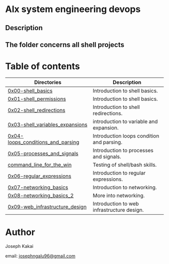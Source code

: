 # Alx system engineering devops


## Description

## The folder concerns all shell projects 


# Table of contents 
Directories | Description
------------|------------
[0x00-shell_basics](./0x00-shell_basics) | Introduction to shell basics.
[0x01-shell_permissions](./0x01-shell_permisisons) | Introduction to shell basics.
[0x02-shell_redirections](./0x02-shell_redirections) | Introduction to shell redirections.
[0x03-shell_variables_expansions](./0x03-shell_variablles_expansions) | introduction to variable and expansion.
[0x04-loops_conditions_and_parsing](./0x04-loops_conditions_and_parsing) | Introduction loops condition and parsing.
[0x05-processes_and_signals](./0x05-processes_and_signals) | Introduction to processes and signals.
[command_line_for_the_win](./command_line_for_the_win) | Testing of shell/bash skills.
[0x06-regular_expressions](./0x06-regular_expressions) | Introduction to regular expressions.
[0x07-networking_basics](./0x07-networking_basics) | Introduction to networking.
[0x08-networking_basics_2](./0x08-networking_basics_2) | More into networking.
[0x09-web_infrastructure_design](./0x09-web_infrastructure_design) | Introduction to web infrastructure design.
# Author
Joseph Kakai

email: josephngalu96@gmail.com
